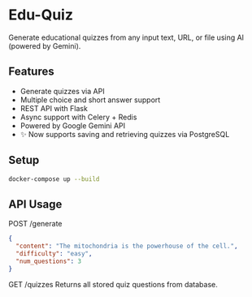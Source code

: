 # Edu-Quiz

Generate educational quizzes from any input text, URL, or file using AI (powered by Gemini).

## Features
- Generate quizzes via API
- Multiple choice and short answer support
- REST API with Flask
- Async support with Celery + Redis
- Powered by Google Gemini API
- ✨ Now supports saving and retrieving quizzes via PostgreSQL

## Setup
```bash
docker-compose up --build
```

## API Usage
POST /generate
```json
{
  "content": "The mitochondria is the powerhouse of the cell.",
  "difficulty": "easy",
  "num_questions": 3
}
```

GET /quizzes
Returns all stored quiz questions from database.